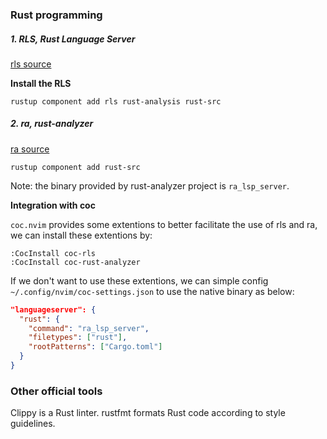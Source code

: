 
### Rust programming

##### 1. RLS, Rust Language Server

[rls source](https://github.com/rust-lang/rls)

**Install the RLS**

```shell
rustup component add rls rust-analysis rust-src
```

##### 2. ra, rust-analyzer
[ra source](https://github.com/rust-analyzer/rust-analyzer)

```shell
rustup component add rust-src
```

Note: the binary provided by rust-analyzer project is `ra_lsp_server`.

**Integration with coc**

`coc.nvim` provides some extentions to better facilitate the use of rls and ra, we can install these extentions by:

```shell
:CocInstall coc-rls
:CocInstall coc-rust-analyzer
```

If we don't want to use these extentions, we can simple config `~/.config/nvim/coc-settings.json` to use the native binary as below:

```json
"languageserver": {
  "rust": {
    "command": "ra_lsp_server",
    "filetypes": ["rust"],
    "rootPatterns": ["Cargo.toml"]
  }
}
```

### Other official tools

Clippy is a Rust linter.
rustfmt formats Rust code according to style guidelines.


